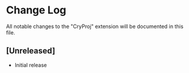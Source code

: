# Change Log
All notable changes to the "CryProj" extension will be documented in this file.

## [Unreleased]
- Initial release